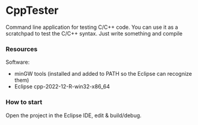 # CppTester

Command line application for testing C/C++ code. You can use it as a scratchpad to test the C/C++ syntax.
Just write something and compile

### Resources
Software:
 - minGW tools (installed and added to PATH so the Eclipse can recognize them)
 - Eclipse cpp-2022-12-R-win32-x86_64

### How to start
Open the project in the Eclipse IDE, edit & build/debug.
